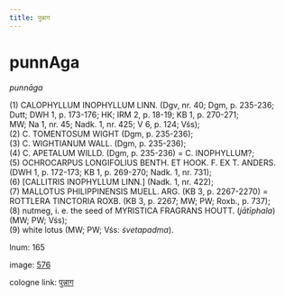 ```yaml
---
title: पुन्नाग
---
```


# punnAga

<i>punnāga</i>  <div n="P" />(1) <bot>CALOPHYLLUM INOPHYLLUM LINN.</bot> (Dgv, nr. 40; Dgm, p. 235-236; <div n="lb" />Dutt; DWH 1, p. 173-176; HK; IRM 2, p. 18-19; KB 1, p. 270-271; <div n="lb" />MW; Na 1, nr. 45; Nadk. 1, nr. 425; V 6, p. 124; Vśs); <div n="P" />(2) <bot>C. TOMENTOSUM WIGHT</bot> (Dgm, p. 235-236); <div n="P" />(3) <bot>C. WIGHTIANUM WALL.</bot> (Dgm, p. 235-236); <div n="P" />(4) <bot>C. APETALUM WILLD.</bot> (Dgm, p. 235-236) = <bot>C. INOPHYLLUM</bot>?; <div n="P" />(5) <bot>OCHROCARPUS LONGIFOLIUS BENTH. ET HOOK. F. EX T. ANDERS.</bot> <div n="lb" />(DWH 1, p. 172-173; KB 1, p. 269-270; Nadk. 1, nr. 731); <div n="P" />(6) [<bot>CALLITRIS INOPHYLLUM LINN.</bot>] (Nadk. 1, nr. 422); <div n="P" />(7) <bot>MALLOTUS PHILIPPINENSIS MUELL. ARG.</bot> (KB 3, p. 2267-2270) = <div n="lb" /><bot>ROTTLERA TINCTORIA ROXB.</bot> (KB 3, p. 2267; MW; PW; Roxb., p. 737); <div n="P" />(8) nutmeg, i. e. the seed of <bot>MYRISTICA FRAGRANS HOUTT.</bot> (<i>jātīphala</i>) <div n="lb" />(MW; PW; Vśs); <div n="P" />(9) white lotus (MW; PW; Vśs: <i>śvetapadma</i>).

lnum: 165

image: [576](https://www.sanskrit-lexicon.uni-koeln.de/scans/csl-apidev/servepdf.php?dict=snp&page=576)

cologne link: [पुन्नाग](https://sanskrit-lexicon.uni-koeln.de/scans/csl-apidev/getword.php?dict=snp&key=पुन्नाग)

